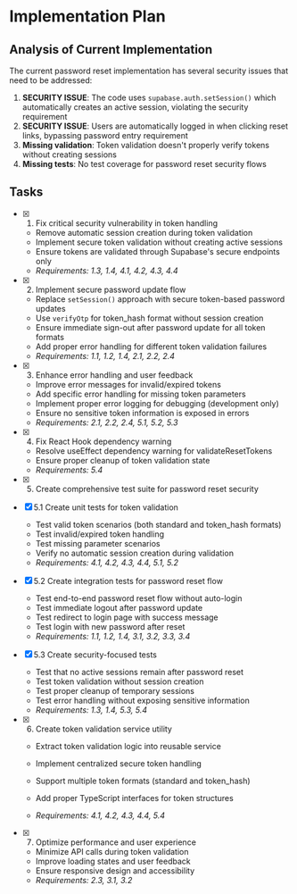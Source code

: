 # Implementation Plan

## Analysis of Current Implementation

The current password reset implementation has several security issues that need to be addressed:

1. **SECURITY ISSUE**: The code uses `supabase.auth.setSession()` which automatically creates an active session, violating the security requirement
2. **SECURITY ISSUE**: Users are automatically logged in when clicking reset links, bypassing password entry requirement
3. **Missing validation**: Token validation doesn't properly verify tokens without creating sessions
4. **Missing tests**: No test coverage for password reset security flows

## Tasks

- [x] 1. Fix critical security vulnerability in token handling

  - Remove automatic session creation during token validation
  - Implement secure token validation without creating active sessions
  - Ensure tokens are validated through Supabase's secure endpoints only
  - _Requirements: 1.3, 1.4, 4.1, 4.2, 4.3, 4.4_

- [x] 2. Implement secure password update flow

  - Replace `setSession()` approach with secure token-based password updates
  - Use `verifyOtp` for token_hash format without session creation
  - Ensure immediate sign-out after password update for all token formats
  - Add proper error handling for different token validation failures
  - _Requirements: 1.1, 1.2, 1.4, 2.1, 2.2, 2.4_

- [x] 3. Enhance error handling and user feedback

  - Improve error messages for invalid/expired tokens
  - Add specific error handling for missing token parameters
  - Implement proper error logging for debugging (development only)
  - Ensure no sensitive token information is exposed in errors
  - _Requirements: 2.1, 2.2, 2.4, 5.1, 5.2, 5.3_

- [x] 4. Fix React Hook dependency warning

  - Resolve useEffect dependency warning for validateResetTokens
  - Ensure proper cleanup of token validation state
  - _Requirements: 5.4_

- [x] 5. Create comprehensive test suite for password reset security


- [x] 5.1 Create unit tests for token validation

  - Test valid token scenarios (both standard and token_hash formats)
  - Test invalid/expired token handling
  - Test missing parameter scenarios
  - Verify no automatic session creation during validation
  - _Requirements: 4.1, 4.2, 4.3, 4.4, 5.1, 5.2_

- [x] 5.2 Create integration tests for password reset flow

  - Test end-to-end password reset flow without auto-login
  - Test immediate logout after password update
  - Test redirect to login page with success message
  - Test login with new password after reset
  - _Requirements: 1.1, 1.2, 1.4, 3.1, 3.2, 3.3, 3.4_

- [x] 5.3 Create security-focused tests

  - Test that no active sessions remain after password reset
  - Test token validation without session creation
  - Test proper cleanup of temporary sessions
  - Test error handling without exposing sensitive information
  - _Requirements: 1.3, 1.4, 5.3, 5.4_

- [x] 6. Create token validation service utility

  - Extract token validation logic into reusable service

  - Implement centralized secure token handling
  - Support multiple token formats (standard and token_hash)
  - Add proper TypeScript interfaces for token structures
  - _Requirements: 4.1, 4.2, 4.3, 4.4, 5.4_

- [x] 7. Optimize performance and user experience

  - Minimize API calls during token validation
  - Improve loading states and user feedback
  - Ensure responsive design and accessibility
  - _Requirements: 2.3, 3.1, 3.2_
